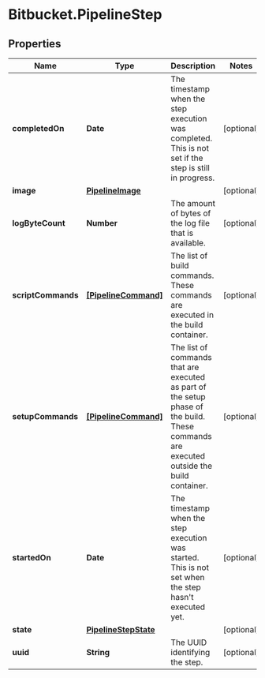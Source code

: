 # Bitbucket.PipelineStep

## Properties

Name | Type | Description | Notes
------------ | ------------- | ------------- | -------------
**completedOn** | **Date** | The timestamp when the step execution was completed. This is not set if the step is still in progress. | [optional] 
**image** | [**PipelineImage**](PipelineImage.md) |  | [optional] 
**logByteCount** | **Number** | The amount of bytes of the log file that is available. | [optional] 
**scriptCommands** | [**[PipelineCommand]**](PipelineCommand.md) | The list of build commands. These commands are executed in the build container. | [optional] 
**setupCommands** | [**[PipelineCommand]**](PipelineCommand.md) | The list of commands that are executed as part of the setup phase of the build. These commands are executed outside the build container. | [optional] 
**startedOn** | **Date** | The timestamp when the step execution was started. This is not set when the step hasn&#39;t executed yet. | [optional] 
**state** | [**PipelineStepState**](PipelineStepState.md) |  | [optional] 
**uuid** | **String** | The UUID identifying the step. | [optional] 



